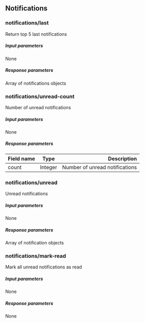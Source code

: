 ## Notifications

### notifications/last

Return top 5 last notifications

##### Input parameters

None

##### Response parameters

Array of notifications objects

### notifications/unread-count

Number of unread notifications

##### Input parameters

None

##### Response parameters

| Field name    | Type          | Description                                            |
| ------------- | :------------:| ------------------------------------------------------:|
| count         | Integer       | Number of unread notifications                         |

### notifications/unread

Unread notifications

##### Input parameters

None

##### Response parameters

Array of notification objects

### notifications/mark-read

Mark all unread notifications as read

##### Input parameters

None

##### Response parameters

None